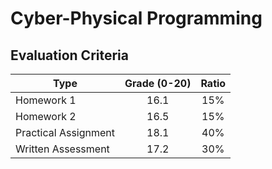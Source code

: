 # Cyber-Physical Programming 

## Evaluation Criteria

Type                     | Grade (0-20) | Ratio
--------------------------| :----:      | :----:
Homework 1                |  16.1       | 15%
Homework 2                |  16.5       | 15%
Practical Assignment      |  18.1        | 40%
Written Assessment        |  17.2        | 30%
